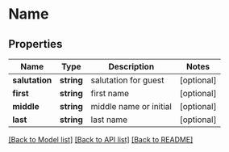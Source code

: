 # Name

## Properties
Name | Type | Description | Notes
------------ | ------------- | ------------- | -------------
**salutation** | **string** | salutation for guest | [optional] 
**first** | **string** | first name | [optional] 
**middle** | **string** | middle name or initial | [optional] 
**last** | **string** | last name | [optional] 

[[Back to Model list]](../README.md#documentation-for-models) [[Back to API list]](../README.md#documentation-for-api-endpoints) [[Back to README]](../README.md)

